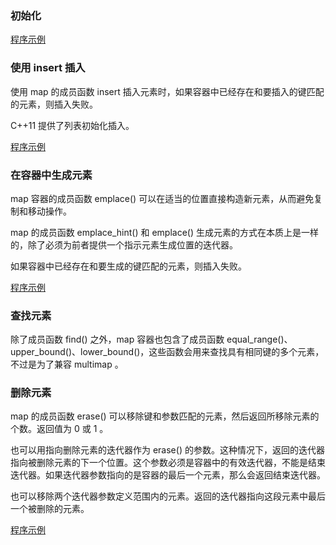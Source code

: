 
### 初始化

[程序示例](11_Map/01_initialize.cpp)


### 使用 insert 插入

使用 map 的成员函数 insert 插入元素时，如果容器中已经存在和要插入的键匹配的元素，则插入失败。 

C++11 提供了列表初始化插入。

[程序示例](11_Map/02_insert.cpp)


### 在容器中生成元素

map 容器的成员函数 emplace() 可以在适当的位置直接构造新元素，从而避免复制和移动操作。

map 的成员函数 emplace_hint() 和 emplace() 生成元素的方式在本质上是一样的，除了必须为前者提供一个指示元素生成位置的迭代器。

如果容器中已经存在和要生成的键匹配的元素，则插入失败。

[程序示例](11_Map/03_emplace.cpp)


### 查找元素

除了成员函数 find() 之外，map 容器也包含了成员函数 equal_range()、upper_bound()、lower_bound()，这些函数会用来查找具有相同键的多个元素，不过是为了兼容 multimap 。


### 删除元素

map 的成员函数 erase() 可以移除键和参数匹配的元素，然后返回所移除元素的个数。返回值为 0 或 1 。

也可以用指向删除元素的迭代器作为 erase() 的参数。这种情况下，返回的迭代器指向被删除元素的下一个位置。这个参数必须是容器中的有效迭代器，不能是结束迭代器。如果迭代器参数指向的是容器的最后一个元素，那么会返回结束迭代器。

也可以移除两个迭代器参数定义范围内的元素。返回的迭代器指向这段元素中最后一个被删除的元素。

[程序示例](11_Map/04_erase.cpp)

